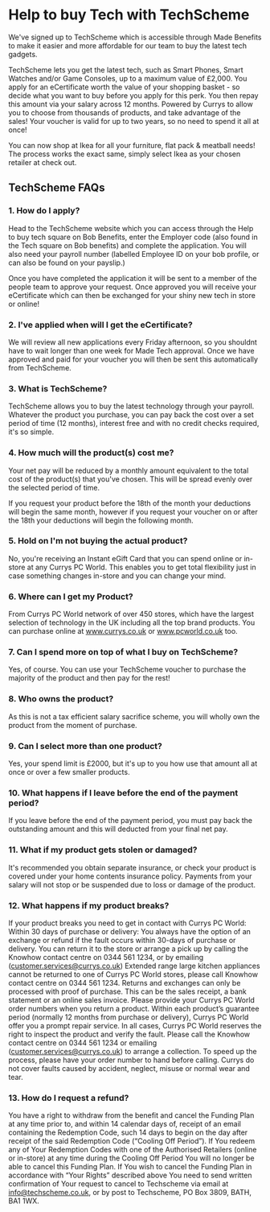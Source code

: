 # Help to buy Tech with TechScheme

We've signed up to TechScheme which is accessible through Made Benefits to make it easier and more affordable for our team to buy the latest tech gadgets.

TechScheme lets you get the latest tech, such as Smart Phones, Smart Watches and/or Game Consoles, up to a maximum value of £2,000. You apply for an eCertificate worth the value of your shopping basket - so decide what you want to buy before you apply for this perk. You then repay this amount via your salary across 12 months. Powered by Currys to allow you to choose from thousands of products, and take advantage of the sales! Your voucher is valid for up to two years, so no need to spend it all at once!

You can now shop at Ikea for all your furniture, flat pack & meatball needs! The process works the exact same, simply select Ikea as your chosen retailer at check out.

## TechScheme FAQs

### 1. How do I apply?

Head to the TechScheme website which you can access through the Help to buy tech square on Bob Benefits, enter the Employer code (also found in the Tech square on Bob benefits) and complete the application. You will also need your payroll number (labelled Employee ID on your bob profile, or can also be found on your payslip.) 

Once you have completed the application it will be sent to a member of the people team to approve your request. Once approved you will receive your eCertificate which can then be exchanged for your shiny new tech in store or online!


### 2. I've applied when will I get the eCertificate?

We will review all new applications every Friday afternoon, so you shouldnt have to wait longer than one week for Made Tech approval. Once we have approved and paid for your voucher you will then be sent this automatically from TechScheme.

### 3. What is TechScheme?

TechScheme allows you to buy the latest technology through your payroll. Whatever the product you purchase, you can pay back the cost over a set period of time (12 months), interest free and with no credit checks required, it's so simple.

### 4. How much will the product(s) cost me?

Your net pay will be reduced by a monthly amount equivalent to the total cost of the product(s) that you've chosen. This will be spread evenly over the selected period of time.

If you request your product before the 18th of the month your deductions will begin the same month, however if you request your voucher on or after the 18th your deductions will begin the following month.

### 5. Hold on I'm not buying the actual product?

No, you're receiving an Instant eGift Card that you can spend online or in-store at any Currys PC World. This enables you to get total flexibility just in case something changes in-store and you can change your mind.

### 6. Where can I get my Product?

From Currys PC World network of over 450 stores, which have the largest selection of technology in the UK including all the top brand products. You can purchase online at www.currys.co.uk or www.pcworld.co.uk too.

### 7. Can I spend more on top of what I buy on TechScheme?

Yes, of course. You can use your TechScheme voucher to purchase the majority of the product and then pay for the rest!

### 8. Who owns the product?

As this is not a tax efficient salary sacrifice scheme, you will wholly own the product from the moment of purchase.

### 9. Can I select more than one product?

Yes, your spend limit is £2000, but it's up to you how use that amount all at once or over a few smaller products.

### 10. What happens if I leave before the end of the payment period?

If you leave before the end of the payment period, you must pay back the outstanding amount and this will deducted from your final net pay.

### 11. What if my product gets stolen or damaged?

It's recommended you obtain separate insurance, or check your product is covered under your home contents insurance policy. Payments from your salary will not stop or be suspended due to loss or damage of the product.

### 12. What happens if my product breaks?

If your product breaks you need to get in contact with Currys PC World: Within 30 days of purchase or delivery: You always have the option of an exchange or refund if the fault occurs within 30-days of purchase or delivery. You can return it to the store or arrange a pick up by calling the Knowhow contact centre on 0344 561 1234, or by emailing (customer.services@currys.co.uk) Extended range large kitchen appliances cannot be returned to one of Currys PC World stores, please call Knowhow contact centre on 0344 561 1234. Returns and exchanges can only be processed with proof of purchase. This can be the sales receipt, a bank statement or an online sales invoice. Please provide your Currys PC World order numbers when you return a product. Within each product’s guarantee period (normally 12 months from purchase or delivery), Currys PC World offer you a prompt repair service. In all cases, Currys PC World reserves the right to inspect the product and verify the fault. Please call the Knowhow contact centre on 0344 561 1234 or emailing (customer.services@currys.co.uk) to arrange a collection. To speed up the process, please have your order number to hand before calling. Currys do not cover faults caused by accident, neglect, misuse or normal wear and tear.

### 13. How do I request a refund?

You have a right to withdraw from the benefit and cancel the Funding Plan at any time prior to, and within 14 calendar days of, receipt of an email containing the Redemption Code, such 14 days to begin on the day after receipt of the said Redemption Code (“Cooling Off Period”). If You redeem any of Your Redemption Codes with one of the Authorised Retailers (online or in-store) at any time during the Cooling Off Period You will no longer be able to cancel this Funding Plan.
If You wish to cancel the Funding Plan in accordance with “Your Rights” described above You need to send written confirmation of Your request to cancel to Techscheme via email at info@techscheme.co.uk, or by post to Techscheme, PO Box 3809, BATH, BA1 1WX.
